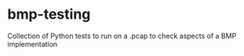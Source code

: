# bmp-testing
Collection of Python tests to run on a .pcap to check aspects of a BMP implementation
